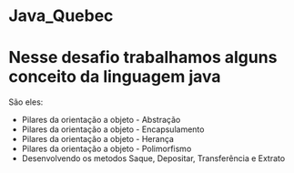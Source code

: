 # Java_Quebec

# Nesse desafio trabalhamos alguns conceito da linguagem java

São eles:

* Pilares da orientação a objeto - Abstração
* Pilares da orientação a objeto - Encapsulamento
* Pilares da orientação a objeto - Herança
* Pilares da orientação a objeto - Polimorfismo
* Desenvolvendo os metodos Saque, Depositar, Transferência e Extrato

